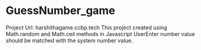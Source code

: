 # GuessNumber_game
Project Url: harshithagame.ccbp.tech
This project created using Math.random and Math.ceil methods in Javascript
UserEnter number value should be matched with the system number value.
